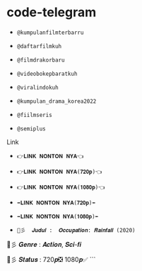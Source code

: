 # code-telegram
-  ```console  
   @kumpulanfilmterbarru
    ```
-  ```console  
   @daftarfilmkuh
    ```
-  ```console  
   @filmdrakorbaru
    ```
-  ```console  
   @videobokepbaratkuh
    ```
-  ```console  
   @viralindokuh
    ```
-  ```console  
   @kumpulan_drama_korea2022
    ```    
-  ```console  
   @fiilmseris
    ``` 
-  ```console  
   @semiplus
    ```     
Link 

-  ```console  
   👉𝐋𝐈𝐍𝐊 𝐍𝐎𝐍𝐓𝐎𝐍 𝐍𝐘𝐀👈
    ```
-  ```console  
   👉𝐋𝐈𝐍𝐊 𝐍𝐎𝐍𝐓𝐎𝐍 𝐍𝐘𝐀(𝟕𝟐𝟎𝐩)👈
    ```
-  ```console  
   👉𝐋𝐈𝐍𝐊 𝐍𝐎𝐍𝐓𝐎𝐍 𝐍𝐘𝐀(𝟏𝟎𝟖𝟎𝐩)👈
    ```
-  ```console  
   ➡️𝐋𝐈𝐍𝐊 𝐍𝐎𝐍𝐓𝐎𝐍 𝐍𝐘𝐀(𝟕𝟐𝟎𝐩)⬅️
    ```
-  ```console  
   ➡️𝐋𝐈𝐍𝐊 𝐍𝐎𝐍𝐓𝐎𝐍 𝐍𝐘𝐀(𝟏𝟎𝟖𝟎𝐩)⬅️
    ```
-  ```console  
   🌟彡  𝑱𝒖𝒅𝒖𝒍 :  𝑶𝒄𝒄𝒖𝒑𝒂𝒕𝒊𝒐𝒏: 𝑹𝒂𝒊𝒏𝒇𝒂𝒍𝒍 (2020)

🌟彡  𝑮𝒆𝒏𝒓𝒆 : 𝑨𝒄𝒕𝒊𝒐𝒏, 𝑺𝒄𝒊-𝒇𝒊

🌟彡  𝑺𝒕𝒂𝒕𝒖𝒔 : 720𝒑❎ 1080𝒑✅
    ```     
    
